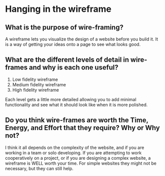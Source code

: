 # Hanging in the wireframe


## What is the purpose of wire-framing?

A wireframe lets you visualize the design of a website before you build it. It is a way of getting your ideas onto a page to see what looks good.

## What are the different levels of detail in wire-frames and why is each one useful?

1) Low fidelity wireframe
2) Medium fidelity wireframe
3) High fidelity wireframe

Each level gets a little more detailed allowing you to add minimal functionality and see what it should look like when it is more polished.

## Do you think wire-frames are worth the Time, Energy, and Effort that they require? Why or Why not?

I think it all depends on the complexity of the website, and if you are working in a team or solo developing. If you are attempting to work cooperatively on a project, or if you are designing a complex website, a wireframe is WELL worth your time. For simple websites they might not be necessary, but they can still help.